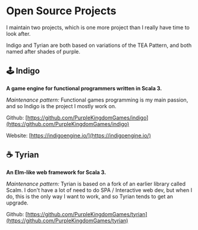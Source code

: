 # Open Source Projects

I maintain two projects, which is one more project than I really have time to look after.

Indigo and Tyrian are both based on variations of the TEA Pattern, and both named after shades of purple.

## 🕹️ Indigo

**A game engine for functional programmers written in Scala 3.**

_Maintenance pattern:_ Functional games programming is my main passion, and so Indigo is the project I mostly work on.

Github: [https://github.com/PurpleKingdomGames/indigo](https://github.com/PurpleKingdomGames/indigo)

Website: [https://indigoengine.io/](https://indigoengine.io/)

## ☕ Tyrian

**An Elm-like web framework for Scala 3.**

_Maintenance pattern:_ Tyrian is based on a fork of an earlier library called Scalm. I don't have a lot of need to do SPA / Interactive web dev, but when I do, this is the only way I want to work, and so Tyrian tends to get an upgrade.

Github: [https://github.com/PurpleKingdomGames/tyrian](https://github.com/PurpleKingdomGames/tyrian)

